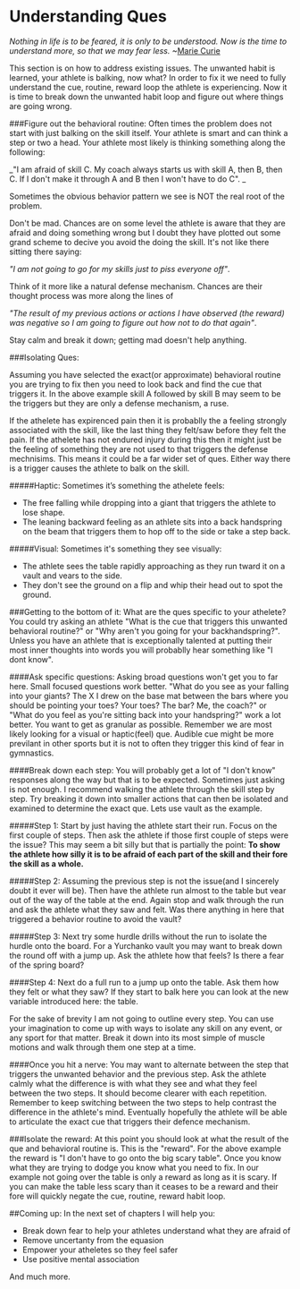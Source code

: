 # Understanding Ques
_Nothing in life is to be feared, it is only to be understood. Now is the time to understand more, so that we may fear less._
~[Marie Curie](http://www.brainyquote.com/quotes/quotes/m/mariecurie389010.html?src=t_understand)


This section is on how to address existing issues. The unwanted habit is learned, your athlete is balking, now what? In order to fix it we need to fully understand the cue, routine, reward loop the athlete is experiencing. Now it is time to break down the unwanted habit loop and figure out where things are going wrong.

###Figure out the behavioral routine:
Often times the problem does not start with just balking on the skill itself. Your athlete is smart and can think a step or two a head. Your athlete most likely is thinking something along the following:

_"I am afraid of skill C. My coach always starts us with skill A, then B, then C. If I don't make it through A and B then I won't have to do C". _

Sometimes the obvious behavior pattern we see is NOT the real root of the problem.
 
Don't be mad. Chances are on some level the athlete is aware that they are afraid and doing something wrong but I doubt they have plotted out some grand scheme to decive you avoid the doing the skill. It's not like there sitting there saying:

_"I am not going to go for my skills just to piss everyone off"_.

Think of it more like a natural defense mechanism. Chances are their thought process was more along the lines of 

_"The result of my previous actions or actions I have observed (the reward) was negative so I am going to figure out how not to do that again"_.

Stay calm and break it down; getting mad doesn't help anything.

###Isolating Ques:

Assuming you have selected the exact(or approximate) behavioral routine you are trying to fix then you need to look back and find the cue that triggers it. In the above example skill A followed by skill B may seem to be the triggers but they are only a defense mechanism, a ruse. 


If the athelete has expirenced pain then it is probablly the a feeling strongly associated with the skill, like the last thing they felt/saw before they felt the pain. If the athelete has not endured injury during this then it might just be the feeling of something they are not used to that triggers the defense mechnisims. This means it could be a far wider set of ques.
Either way there is a trigger causes the athlete to balk on the skill.

#####Haptic:
Sometimes it’s something the athelete feels: 

* The free falling while dropping into a giant that triggers the athlete to lose shape.
* The leaning backward feeling as an athlete sits into a back handspring on the beam that triggers them to hop off to the side or take a step back. 

#####Visual: 
Sometimes it's something they see visually: 

* The athlete sees the table rapidly approaching as they run tward it on a vault and vears to the side.
* They don't see the ground on a flip and whip their head out to spot the ground.


###Getting to the bottom of it:
What are the ques specific to your athelete? You could try asking an athlete "What is the cue that triggers this unwanted behavioral routine?" or "Why aren't you going for your backhandspring?". Unless you have an athlete that is exceptionally talented at putting their most inner thoughts into words you will probablly hear something like "I dont know". 

####Ask specific questions:
Asking broad questions won't get you to far here. Small focused questions work better. "What do you see as your falling into your giants? The X I drew on the base mat between the bars where you should be pointing your toes? Your toes? The bar? Me, the coach?" or "What do you feel as you're sitting back into your handspring?" work a lot better. You want to get as granular as possible. Remember we are most likely looking for a visual or haptic(feel) que. Audible cue might be more previlant in other sports but it is not to often they trigger this kind of fear in gymnastics.  



####Break down each step:
You will probably get a lot of "I don't know" responses along the way but that is to be expected. Sometimes just asking is not enough. I recommend walking the athlete through the skill step by step. Try breaking it down into smaller actions that can then be isolated and examined to determine the exact que. Lets use vault as the example. 

#####Step 1:
Start by just having the athlete start their run. Focus on the first couple of steps. Then ask the athlete if those first couple of steps were the issue? 
This may seem a bit silly but that is partially the point: **To show the athlete how silly it is to be afraid of each part of the skill and their fore the skill as a whole.**


#####Step 2:
Assuming the previous step is not the issue(and I sincerely doubt it ever will be). Then have the athlete run almost to the table but vear out of the way of the table at the end. Again stop and walk through the run and ask the athlete what they saw and felt. Was there anything in here that triggered a behavior routine to avoid the vault?

#####Step 3:
Next try some hurdle drills without the run to isolate the hurdle onto the board. For a Yurchanko vault you may want to break down the round off with a jump up. Ask the athlete how that feels? Is there a fear of the spring board?


####Step 4:
Next do a full run to a jump up onto the table. Ask them how they felt or what they saw? If they start to balk here you can look at the new variable introduced here: the table.


For the sake of brevity I am not going to outline every step. You can use your imagination to come up with ways to isolate any skill on any event, or any sport for that matter. Break it down into its most simple of muscle motions and walk through them one step at a time. 

####Once you hit a nerve:
You may want to alternate between the step that triggers the unwanted behavior and the previous step. Ask the athlete calmly what the difference is with what they see and what they feel between the two steps. It should become clearer with each repetition. Remember to keep switching between the two steps to help contrast the difference in the athlete's mind. Eventually hopefully the athlete will be able to articulate the exact cue that triggers their defence mechanism.


###Isolate the reward:
At this point you should look at what the result of the que and behavioral routine is. This is the "reward". For the above example the reward is "I don't have to go onto the big scary table". Once you know what they are trying to dodge you know what you need to fix. In our example not going over the table is only a reward as long as it is scary. If you can make the table less scary than it ceases to be a reward and their fore will quickly negate the cue, routine, reward habit loop.

##Coming up:
In the next set of chapters I will help you:
* Break down fear to help your athletes understand what they are afraid of
* Remove uncertanty from the equasion
* Empower your atheletes so they feel safer
* Use positive mental association

And much more.






